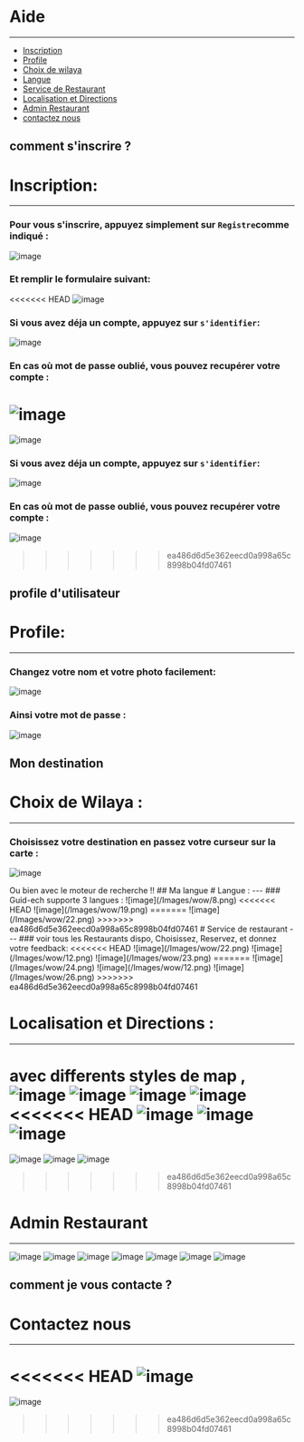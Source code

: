 # Aide

---

- [Inscription](#section-1)
- [Profile](#section-4)
- [Choix de wilaya](#section-2)
- [Langue](#section-3)
- [Service de Restaurant](#section-5)
- [Localisation et Directions](#section-6)
- [Admin Restaurant](#section-7)
- [contactez nous](#section-8)

<a name="section-1"></a>

## comment s'inscrire ?
# Inscription:
---
### Pour vous s'inscrire, appuyez simplement sur `Registre`comme indiqué :
![image](/Images/wow/9.png)
### Et remplir le formulaire suivant:
<<<<<<< HEAD
![image](/Images/wow/17.png)
### Si vous avez déja un compte, appuyez sur `s'identifier`:
![image](/Images/wow/10.png)
### En cas où mot de passe oublié, vous pouvez recupérer votre compte :
![image](/Images/wow/18.png)
=======
![image](/Images/wow/23.png)
### Si vous avez déja un compte, appuyez sur `s'identifier`:
![image](/Images/wow/10.png)
### En cas où mot de passe oublié, vous pouvez recupérer votre compte :
![image](/Images/wow/25.png)
>>>>>>> ea486d6d5e362eecd0a998a65c8998b04fd07461
<a name="section-4"></a>
## profile d'utilisateur
 # Profile:
 ---
 ### Changez votre nom et votre photo facilement:
 ![image](/Images/wow/20.png)
 ### Ainsi votre mot de passe :
 ![image](/Images/wow/21.png)

<a name="section-2"></a>
## Mon destination
# Choix de Wilaya :
---
### Choisissez votre destination en passez votre curseur sur la carte :
![image](/Images/wow/11.png)

<larecipe-card type='info' shadow>
    Ou bien avec le moteur de recherche !!
</larecipe-card>
<a name="section-3"></a>
## Ma langue
# Langue :
---
### Guid-ech supporte 3 langues :
![image](/Images/wow/8.png)
<<<<<<< HEAD
![image](/Images/wow/19.png)
=======
![image](/Images/wow/22.png)
>>>>>>> ea486d6d5e362eecd0a998a65c8998b04fd07461
<a name="section-5"></a>
# Service de restaurant
---
### voir tous les Restaurants dispo, Choisissez, Reservez, et donnez votre feedback:
<<<<<<< HEAD
![image](/Images/wow/22.png)
<larecipe-progress type="primary" :value="100"></larecipe-progress>
![image](/Images/wow/12.png)
<larecipe-progress type="primary" :value="100"></larecipe-progress>
![image](/Images/wow/23.png)
=======
![image](/Images/wow/24.png)
<larecipe-progress type="primary" :value="100"></larecipe-progress>
![image](/Images/wow/12.png)
<larecipe-progress type="primary" :value="100"></larecipe-progress>
![image](/Images/wow/26.png)
>>>>>>> ea486d6d5e362eecd0a998a65c8998b04fd07461
<a name="section-6"></a>

# Localisation et Directions :
---
avec differents styles de map ,
![image](/Images/wow/13.png)
<larecipe-progress type="primary" :value="100"></larecipe-progress>
![image](/Images/wow/14.png)
<larecipe-progress type="primary" :value="100"></larecipe-progress>
![image](/Images/wow/15.png)
<larecipe-progress type="primary" :value="100"></larecipe-progress>
![image](/Images/wow/16.png)
<larecipe-progress type="primary" :value="100"></larecipe-progress>
<<<<<<< HEAD
![image](/Images/wow/24.png)
<larecipe-progress type="primary" :value="100"></larecipe-progress>
![image](/Images/wow/25.png)
<larecipe-progress type="primary" :value="100"></larecipe-progress>
![image](/Images/wow/26.png)
=======
![image](/Images/wow/28.png)
<larecipe-progress type="primary" :value="100"></larecipe-progress>
![image](/Images/wow/30.png)
<larecipe-progress type="primary" :value="100"></larecipe-progress>
![image](/Images/wow/33.png)
>>>>>>> ea486d6d5e362eecd0a998a65c8998b04fd07461
<a name="section-7"></a>

# Admin Restaurant
---
![image](/Images/wow/1.png)
<larecipe-progress type="primary" :value="100"></larecipe-progress>
![image](/Images/wow/2.png)
<larecipe-progress type="primary" :value="100"></larecipe-progress>
![image](/Images/wow/3.png)
<larecipe-progress type="primary" :value="100"></larecipe-progress>
![image](/Images/wow/4.png)
<larecipe-progress type="primary" :value="100"></larecipe-progress>
![image](/Images/wow/5.png)
<larecipe-progress type="primary" :value="100"></larecipe-progress>
![image](/Images/wow/6.png)
<larecipe-progress type="primary" :value="100"></larecipe-progress>
![image](/Images/wow/7.png)
<a name="section-8"></a>
## comment je vous contacte ?
# Contactez nous
---
<<<<<<< HEAD
![image](/Images/wow/27.png)
=======
![image](/Images/wow/34.png)
>>>>>>> ea486d6d5e362eecd0a998a65c8998b04fd07461
